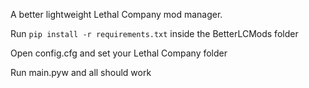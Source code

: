 A better lightweight Lethal Company mod manager.

Run
```pip install -r requirements.txt```
inside the BetterLCMods folder

Open config.cfg and set your Lethal Company folder

Run main.pyw and all should work
